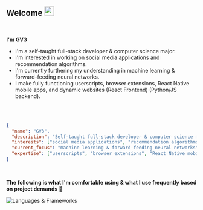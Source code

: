 <h2 align="left">Welcome <img width="25px" src="https://em-content.zobj.net/source/noto-emoji-animations/344/waving-hand_1f44b.gif"/> </h2><br/>

<div align="left">

<p><strong>I'm GV3</strong></p>
<ul>
  <li>I'm a self-taught full-stack developer & computer science major.</li>
  <li>I'm interested in working on social media applications and recommendation algorithms.</li>
  <li>I'm currently furthering my understanding in machine learning & forward-feeding neural networks.</li>
  <li>I make fully functioning userscripts, browser extensions, React Native mobile apps, and dynamic websites (React Frontend) (Python/JS backend).</li>
</ul><br/><br/>

```json
{
  "name": "GV3",
  "description": "Self-taught full-stack developer & computer science major",
  "interests": ["social media applications", "recommendation algorithms"],
  "current_focus": "machine learning & forward-feeding neural networks",
  "expertise": ["userscripts", "browser extensions", "React Native mobile apps", "dynamic websites"]
}
```
<br/>
<div>
  <div>
    <p align="left">
      <p><strong>The following is what I'm comfortable using & what I use frequently based on project demands 🔻</strong></p>
      <img src="https://skillicons.dev/icons?i=python,typescript,js,express,nodejs,npm,vite,jquery,aws,firebase,heroku,git,redis,mysql,mongodb,cloudflare,react,svelte,tailwind,figma,bootstrap,tensorflow,pytorch,sklearn,arduino,raspberrypi" alt="Languages & Frameworks"/>
    </p>
  </div>
</div>

